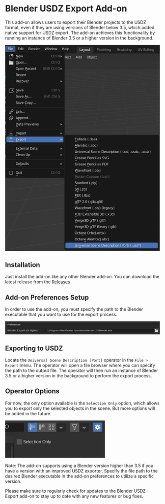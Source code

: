 # Blender USDZ Export Add-on

This add-on allows users to export their Blender projects to the USDZ format, even if they are using versions of Blender below 3.5, which added native support for USDZ export. The add-on achieves this functionality by running an instance of Blender 3.5 or a higher version in the background.

![Exporting to USDZ](docs/operator.jpg)

## Installation

Just install the add-on like any other Blender add-on. You can download the latest release from the [Releases](https://github.com/RodrigoGama1902/blender-addon-usd-exporter-port/releases)

## Add-on Preferences Setup

In order to use the add-on, you must specify the path to the Blender executable that you want to use for the export process.

![USDZ Preferences](docs/preferences.jpg)

## Exporting to USDZ

Locate the `Universal Scene Description [Port]` operator in the `File > Export` menu. The operator will open a file browser where you can specify the path to the output file. The operator will then run an instance of Blender 3.5 or a higher version in the background to perform the export process.

## Operator Options

For now, the only option available is the `Selection Only` option, which allows you to export only the selected objects in the scene. But more options will be added in the future.

![USDZ Preferences](docs/operator_settings.jpg)

Note: The add-on supports using a Blender version higher than 3.5 if you have a version with an improved USDZ exporter. Specify the file path to the desired Blender executable in the add-on preferences to utilize a specific version.

Please make sure to regularly check for updates to the Blender USDZ Export add-on to stay up to date with any new features or bug fixes.